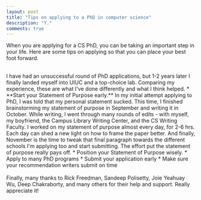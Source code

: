 ```yaml
---
layout: post
title: "Tips on applying to a PhD in computer science"
description: "Y."
comments: true
---
```



When you are applying for a CS PhD, you can be taking an important step in your life. Here are some tips on applying so that you can place your best foot forward. 

<br>
I have had an unsuccessful round of PhD applications, but 1-2 years later I finally landed myself into UIUC and a top-choice lab. Comparing my experience, these are what I've done differently and what I think helped.
* **Start your Statement of Purpose early.** In my initial attempt applying to PhD, I was told that my personal statement sucked. This time, I finished brainstorming my statement of purpose in September and writing it in October. While writing, I went through many rounds of edits - with myself, my boyfriend, the Campus Library Writing Center, and the CS Writing Faculty. I worked on my statement of purpose almost every day, for 2-6 hrs. Each day can shed a new light on how to frame the paper better. And finally, November is the time to tweak that final paragraph towards the different schools I'm applying too and start submitting. The effort put the statement of purpose really pays off. 
* Position your Statement of Purpose wisely.
* Apply to many PhD programs
* Submit your application early
* Make sure your recommendation writers submit on time
<br />

<br>
Finally, many thanks to Rick Freedman, Sandeep Polisetty, Joie Yeahuay Wu, Deep Chakraborty, and many others for their help and support. Really appreciate it!
<br />


